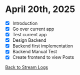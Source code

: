 # April 20th, 2025

 - [x] Introduction
 - [x] Go over current app
 - [x] Test current app
 - [x] Design Backend
 - [x] Backend first implementation
 - [x] Backend Manual Test
 - [x] Create frontend to view Posts

 [Back to Stream Logs](%WEBPATH%/projects/streams/logs/)